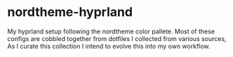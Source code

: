 # nordtheme-hyprland
My hyprland setup following the nordtheme color pallete.
Most of these configs are cobbled together from dotfiles I collected from various sources, As I curate this collection I intend to evolve this into my own workflow.
